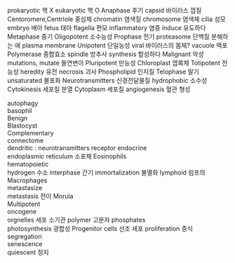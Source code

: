 prokaryotic 핵 X
eukaryotic 핵 O
Anaphase  후기
capsid  바이러스 껍질
Centoromere,Centriole  중심체
chromatin 염색질
chromosome  염색체
cilia  섬모
embryo  배아
fetus  태아
flagella  편모
inflammatory  염증
induce  유도하다
Metaphase  중기
Oligopotent  소수능성
Prophase  전기
proteasome  단백질 분해하는 애
plasma membrane
Unipotent  단일능성
viral 바이러스의 몸체?
vacuole  액포
Polymerase  중합효소
spindle  방추사
synthesis  합성하다
Malignant  악성
mutations, mutate  돌연변이
Pluripotent  만능성
Chloroplast  엽록체
Totipotent  전능성
heredity 유전
necrosis  괴사
Phospholipid  인지질
Telophase 말기
unsaturated  불포화
Neurotransmitters  신경전달물질
hydrophobic 소수성
Cytokinesis  세포질 분열
Cytoplasm  세포질
angiogenesis 혈관 형성





autophagy  
basophil  
Benign  
Blastocyst  
Complementary  
connectome  
dendritic : neurotransmitters receptor
endocrine  
endoplasmic reticulum  소포체
Eosinophils  
hematopoietic  
hydrogen 수소
interphase 간기
immortalization 불멸화
lymphoid 림프의
Macrophages  
metastasize  
metastasis 전이
Morula  
Multipotent  
oncogene  
orgnelles 세포 소기관
polymer 고분자
phosphates  
photosynthesis 광합성
Progenitor cells  선조 세포
proliferation 증식
segregation  
senescence  
quiescent 정지